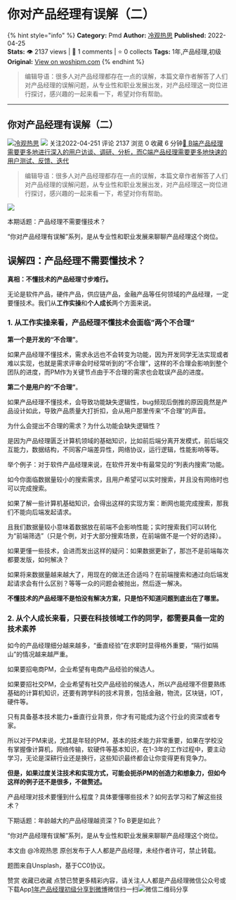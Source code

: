 # 你对产品经理有误解（二）
{% hint style="info" %}
**Category:** Pmd
**Author:** [冷观热思](https://www.woshipm.com/u/1122099)
**Published:** 2022-04-25  
**Stats:** 👁️ 2137 views | 💬 1 comments | ⭐ 0 collects
**Tags:** 1年,产品经理,初级
**Original:** [View on woshipm.com](https://www.woshipm.com/pmd/5409952.html)
{% endhint %}
> 编辑导语：很多人对产品经理都存在一点的误解，本篇文章作者解答了人们对产品经理的误解问题，从专业性和职业发展出发，对产品经理这一岗位进行探讨，感兴趣的一起来看一下，希望对你有帮助。

---

## 你对产品经理有误解（二）

[![](https://image.woshipm.com/wp-files/2022/04/TXWVhgP6jplg92nq9Phk.png!/both/72x72)](https://www.woshipm.com/u/1122099)[冷观热思](https://www.woshipm.com/u/1122099) ![](https://static.woshipm.com/tag/1101_1@2x.png) 关注2022-04-251 评论 2137 浏览 0 收藏 6 分钟[🔗 B端产品经理需要更多地进行深入的用户访谈、调研、分析，而C端产品经理需要更多地快速的用户测试、反馈、迭代](https://ke.qidianla.com/courses/bcpm)

> 编辑导语：很多人对产品经理都存在一点的误解，本篇文章作者解答了人们对产品经理的误解问题，从专业性和职业发展出发，对产品经理这一岗位进行探讨，感兴趣的一起来看一下，希望对你有帮助。

![](https://image.woshipm.com/wp-files/2022/04/n9Nwe9hCAxatsEi2u0wr.jpg)

本期话题：产品经理不需要懂技术？

“你对产品经理有误解”系列，是从专业性和职业发展来聊聊产品经理这个岗位。

## 误解四：产品经理不需要懂技术？

**真相：不懂技术的产品经理寸步难行。**

无论是软件产品，硬件产品，供应链产品，金融产品等任何领域的产品经理，一定要懂技术。我们从**工作实操**和**个人成长**两个方面来说。

### 1\. 从工作实操来看，产品经理不懂技术会面临”两个不合理“

**第一个是开发的“不合理”**。

如果产品经理不懂技术，需求永远也不会转变为功能，因为开发同学无法实现或者难以实现，也就是需求评审会时经常听到的“不合理”，这样的不合理会影响到整个团队的进度，而PM作为关键节点由于不合理的需求也会耽误产品的进度。

**第二个是用户的“不合理”**。

如果产品经理不懂技术，会导致功能缺失逻辑性，bug频现后倒推的原因竟然是产品设计如此，导致产品质量大打折扣，会从用户那里传来“不合理”的声音。

为什么会提出不合理的需求？为什么功能会缺失逻辑性？

是因为产品经理匮乏计算机领域的基础知识，比如前后端分离开发模式，前后端交互能力，数据结构，不同客户端差异性，网络协议，运行逻辑，性能影响等等。

举个例子：对于软件产品经理来说，在软件开发中有最常见的“列表内搜索”功能。

如今你面临数据量较小的搜索需求，且用户希望可以实时搜索，并且没有网络时也可以完成搜索。

如果了解一些计算机基础知识，会得出这样的实现方案：断网也能完成搜索，那我们不能向后端发起请求。

且我们数据量较小意味着数据放在前端不会影响性能；实时搜索我们可以转化为“前端筛选”（只是个例，对于大部分搜索场景，在前端做不是一个好的选择）。

如果更懂一些技术，会进而发出这样的疑问：如果数据更新了，那岂不是前端每次都要发版，如何解决？

如果将来数据量越来越大了，用现在的做法还合适吗？在前端搜索和通过向后端发起请求会有什么区别？等等一众的问题会被抛出，然后逐一解决。

**不懂技术的产品经理不是怕没有解决方案，只是怕不知道问题到底出在了哪里。**

### 2\. 从个人成长来看，只要在科技领域工作的同学，都需要具备一定的技术素养

如今的产品经理细分越来越多，“垂直经验”在求职时显得格外重要，“隔行如隔山”的情况越来越严重。

如果要招电商PM，企业希望有电商产品经验的候选人。

如果要招社交PM，企业希望有社交产品经验的候选人，所以产品经理不但要熟练基础的计算机知识，还要有跨学科的技术背景，包括金融，物流，区块链，IOT，硬件等。

只有具备基本技术能力+垂直行业背景，你才有可能成为这个行业的资深或者专家。

所以对于PM来说，尤其是年轻的PM，基本的技术能力非常重要，如果在学校没有掌握像计算机，网络传输，软硬件等基本知识，在1-3年的工作过程中，要主动学习，无论是深耕行业还是换行，这些知识最终都会让你变得更有竞争力。

**但是，如果过度关注技术和实现方式，可能会扼杀PM的创造力和想象力，但如今这样的例子还不是很多，不做赘述。**

产品经理对技术要懂到什么程度？具体要懂哪些技术？如何去学习和了解这些技术？

下期话题：年龄越大的产品经理越资深？To B更是如此？

“你对产品经理有误解”系列，是从专业性和职业发展来聊聊产品经理这个岗位。

本文由 @冷观热思 原创发布于人人都是产品经理，未经作者许可，禁止转载。

题图来自Unsplash，基于CC0协议。

赞赏 收藏已收藏 点赞已赞更多精彩内容，请关注人人都是产品经理微信公众号或下载App[1年](https://www.woshipm.com/tag/1%e5%b9%b4)[产品经理](https://www.woshipm.com/tag/pmd)[初级](https://www.woshipm.com/tag/%e5%88%9d%e7%ba%a7)[分享到微博](https://service.weibo.com/share/share.php?appkey=2775287854&title=你对产品经理有误解（二）&url=https://www.woshipm.com/pmd/5409952.html&pic=https://image.woshipm.com/wp-files/2022/04/n9Nwe9hCAxatsEi2u0wr.jpg)微信扫一扫![微信二维码](https://api.pwmqr.com/qrcode/create/?url=https://www.woshipm.com/pmd/5409952.html)分享
